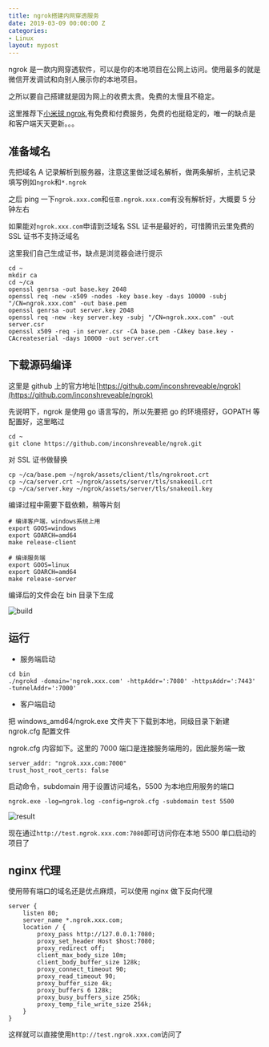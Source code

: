 ```yaml
---
title: ngrok搭建内网穿透服务
date: 2019-03-09 00:00:00 Z
categories:
- Linux
layout: mypost
---
```


ngrok 是一款内网穿透软件，可以是你的本地项目在公网上访问。使用最多的就是微信开发调试和向别人展示你的本地项目。

之所以要自己搭建就是因为网上的收费太贵。免费的太慢且不稳定。

这里推荐下[小米球 ngrok](http://ngrok.ciqiuwl.cn),有免费和付费服务，免费的也挺稳定的，唯一的缺点是和客户端天天更新。。。

## 准备域名

先把域名 A 记录解析到服务器，注意这里做泛域名解析，做两条解析，主机记录填写例如`ngrok`和`*.ngrok`

之后 ping 一下`ngrok.xxx.com`和`任意.ngrok.xxx.com`有没有解析好，大概要 5 分钟左右

如果能对`ngrok.xxx.com`申请到泛域名 SSL 证书是最好的，可惜腾讯云里免费的 SSL 证书不支持泛域名

这里我们自己生成证书，缺点是浏览器会进行提示

```
cd ~
mkdir ca
cd ~/ca
openssl genrsa -out base.key 2048
openssl req -new -x509 -nodes -key base.key -days 10000 -subj "/CN=ngrok.xxx.com" -out base.pem
openssl genrsa -out server.key 2048
openssl req -new -key server.key -subj "/CN=ngrok.xxx.com" -out server.csr
openssl x509 -req -in server.csr -CA base.pem -CAkey base.key -CAcreateserial -days 10000 -out server.crt
```

## 下载源码编译

这里是 github 上的官方地址[https://github.com/inconshreveable/ngrok](https://github.com/inconshreveable/ngrok)

先说明下，ngrok 是使用 go 语言写的，所以先要把 go 的环境搭好，GOPATH 等配置好，这里略过

```
cd ~
git clone https://github.com/inconshreveable/ngrok.git
```

对 SSL 证书做替换

```
cp ~/ca/base.pem ~/ngrok/assets/client/tls/ngrokroot.crt
cp ~/ca/server.crt ~/ngrok/assets/server/tls/snakeoil.crt
cp ~/ca/server.key ~/ngrok/assets/server/tls/snakeoil.key
```

编译过程中需要下载依赖，稍等片刻

```
# 编译客户端，windows系统上用
export GOOS=windows
export GOARCH=amd64
make release-client

# 编译服务端
export GOOS=linux
export GOARCH=amd64
make release-server
```

编译后的文件会在 bin 目录下生成

![build](build.png)

## 运行

- 服务端启动

```
cd bin
./ngrokd -domain='ngrok.xxx.com' -httpAddr=':7080' -httpsAddr=':7443' -tunnelAddr=':7000'
```

- 客户端启动

把 windows_amd64/ngrok.exe 文件夹下下载到本地，同级目录下新建 ngrok.cfg 配置文件

ngrok.cfg 内容如下。这里的 7000 端口是连接服务端用的，因此服务端一致

```
server_addr: "ngrok.xxx.com:7000"
trust_host_root_certs: false
```

启动命令，subdomain 用于设置访问域名，5500 为本地应用服务的端口

```
ngrok.exe -log=ngrok.log -config=ngrok.cfg -subdomain test 5500
```

![result](result.png)

现在通过`http://test.ngrok.xxx.com:7080`即可访问你在本地 5500 单口启动的项目了

## nginx 代理

使用带有端口的域名还是优点麻烦，可以使用 nginx 做下反向代理

```
server {
    listen 80;
    server_name *.ngrok.xxx.com;
    location / {
        proxy_pass http://127.0.0.1:7080;
        proxy_set_header Host $host:7080;
        proxy_redirect off;
        client_max_body_size 10m;
        client_body_buffer_size 128k;
        proxy_connect_timeout 90;
        proxy_read_timeout 90;
        proxy_buffer_size 4k;
        proxy_buffers 6 128k;
        proxy_busy_buffers_size 256k;
        proxy_temp_file_write_size 256k;
    }
}
```

这样就可以直接使用`http://test.ngrok.xxx.com`访问了
